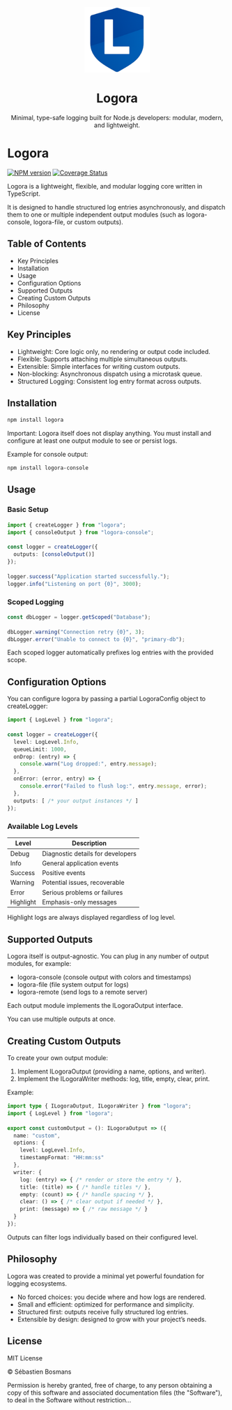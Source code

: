 <p align="center">
<a href="https://www.npmjs.com/package/logora">
<img src="./assets/logora.png" height="150">
</a>
</p>

<h1 align="center">
Logora
</h1>
<p align="center">
Minimal, type-safe logging built for Node.js developers: modular, modern, and lightweight.
<p>

# Logora

[![NPM version](https://img.shields.io/npm/v/logora?style=flat-square)](https://www.npmjs.com/package/logora)
[![Coverage Status](https://coveralls.io/repos/github/boseba/logora/badge.svg?branch=main)](https://coveralls.io/github/boseba/logora?branch=main)

Logora is a lightweight, flexible, and modular logging core written in TypeScript.

It is designed to handle structured log entries asynchronously, and dispatch them to one or multiple independent output modules (such as logora-console, logora-file, or custom outputs).

## Table of Contents

- Key Principles
- Installation
- Usage
- Configuration Options
- Supported Outputs
- Creating Custom Outputs
- Philosophy
- License

## Key Principles

- Lightweight: Core logic only, no rendering or output code included.
- Flexible: Supports attaching multiple simultaneous outputs.
- Extensible: Simple interfaces for writing custom outputs.
- Non-blocking: Asynchronous dispatch using a microtask queue.
- Structured Logging: Consistent log entry format across outputs.

## Installation

```bash
npm install logora
```

Important:
Logora itself does not display anything.
You must install and configure at least one output module to see or persist logs.

Example for console output:

```bash
npm install logora-console
```

## Usage

### Basic Setup

```ts
import { createLogger } from "logora";
import { consoleOutput } from "logora-console";

const logger = createLogger({
  outputs: [consoleOutput()]
});

logger.success("Application started successfully.");
logger.info("Listening on port {0}", 3000);
```

### Scoped Logging

```ts
const dbLogger = logger.getScoped("Database");

dbLogger.warning("Connection retry {0}", 3);
dbLogger.error("Unable to connect to {0}", "primary-db");
```

Each scoped logger automatically prefixes log entries with the provided scope.

## Configuration Options

You can configure logora by passing a partial LogoraConfig object to createLogger:

```ts
import { LogLevel } from "logora";

const logger = createLogger({
  level: LogLevel.Info,
  queueLimit: 1000,
  onDrop: (entry) => {
    console.warn("Log dropped:", entry.message);
  },
  onError: (error, entry) => {
    console.error("Failed to flush log:", entry.message, error);
  },
  outputs: [ /* your output instances */ ]
});
```

### Available Log Levels

| Level    | Description                      |
|----------|----------------------------------|
| Debug    | Diagnostic details for developers |
| Info     | General application events       |
| Success  | Positive events                  |
| Warning  | Potential issues, recoverable    |
| Error    | Serious problems or failures     |
| Highlight| Emphasis-only messages           |

Highlight logs are always displayed regardless of log level.

## Supported Outputs

Logora itself is output-agnostic. You can plug in any number of output modules, for example:

- logora-console (console output with colors and timestamps)
- logora-file (file system output for logs)
- logora-remote (send logs to a remote server)

Each output module implements the ILogoraOutput interface.

You can use multiple outputs at once.

## Creating Custom Outputs

To create your own output module:

1. Implement ILogoraOutput (providing a name, options, and writer).
2. Implement the ILogoraWriter methods: log, title, empty, clear, print.

Example:

```ts
import type { ILogoraOutput, ILogoraWriter } from "logora";
import { LogLevel } from "logora";

export const customOutput = (): ILogoraOutput => ({
  name: "custom",
  options: {
    level: LogLevel.Info,
    timestampFormat: "HH:mm:ss"
  },
  writer: {
    log: (entry) => { /* render or store the entry */ },
    title: (title) => { /* handle titles */ },
    empty: (count) => { /* handle spacing */ },
    clear: () => { /* clear output if needed */ },
    print: (message) => { /* raw message */ }
  }
});
```

Outputs can filter logs individually based on their configured level.

## Philosophy

Logora was created to provide a minimal yet powerful foundation for logging ecosystems.

- No forced choices: you decide where and how logs are rendered.
- Small and efficient: optimized for performance and simplicity.
- Structured first: outputs receive fully structured log entries.
- Extensible by design: designed to grow with your project’s needs.

## License

MIT License

© Sébastien Bosmans

Permission is hereby granted, free of charge, to any person obtaining a copy of this software and associated documentation files (the "Software"), to deal in the Software without restriction...
